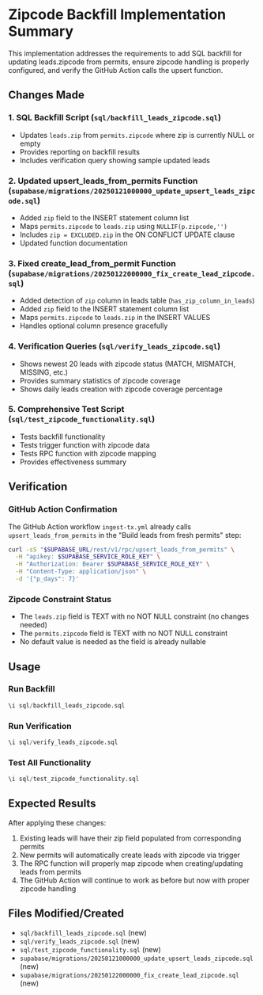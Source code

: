 # Zipcode Backfill Implementation Summary

This implementation addresses the requirements to add SQL backfill for updating leads.zipcode from permits, ensure zipcode handling is properly configured, and verify the GitHub Action calls the upsert function.

## Changes Made

### 1. SQL Backfill Script (`sql/backfill_leads_zipcode.sql`)
- Updates `leads.zip` from `permits.zipcode` where zip is currently NULL or empty
- Provides reporting on backfill results
- Includes verification query showing sample updated leads

### 2. Updated upsert_leads_from_permits Function (`supabase/migrations/20250121000000_update_upsert_leads_zipcode.sql`)
- Added `zip` field to the INSERT statement column list
- Maps `permits.zipcode` to `leads.zip` using `NULLIF(p.zipcode,'')` 
- Includes `zip = EXCLUDED.zip` in the ON CONFLICT UPDATE clause
- Updated function documentation

### 3. Fixed create_lead_from_permit Function (`supabase/migrations/20250122000000_fix_create_lead_zipcode.sql`)
- Added detection of `zip` column in leads table (`has_zip_column_in_leads`)
- Added `zip` field to the INSERT statement column list
- Maps `permits.zipcode` to `leads.zip` in the INSERT VALUES
- Handles optional column presence gracefully

### 4. Verification Queries (`sql/verify_leads_zipcode.sql`)
- Shows newest 20 leads with zipcode status (MATCH, MISMATCH, MISSING, etc.)
- Provides summary statistics of zipcode coverage
- Shows daily leads creation with zipcode coverage percentage

### 5. Comprehensive Test Script (`sql/test_zipcode_functionality.sql`)
- Tests backfill functionality
- Tests trigger function with zipcode data
- Tests RPC function with zipcode mapping
- Provides effectiveness summary

## Verification

### GitHub Action Confirmation
The GitHub Action workflow `ingest-tx.yml` already calls `upsert_leads_from_permits` in the "Build leads from fresh permits" step:
```bash
curl -sS "$SUPABASE_URL/rest/v1/rpc/upsert_leads_from_permits" \
  -H "apikey: $SUPABASE_SERVICE_ROLE_KEY" \
  -H "Authorization: Bearer $SUPABASE_SERVICE_ROLE_KEY" \
  -H "Content-Type: application/json" \
  -d '{"p_days": 7}'
```

### Zipcode Constraint Status
- The `leads.zip` field is TEXT with no NOT NULL constraint (no changes needed)
- The `permits.zipcode` field is TEXT with no NOT NULL constraint
- No default value is needed as the field is already nullable

## Usage

### Run Backfill
```sql
\i sql/backfill_leads_zipcode.sql
```

### Run Verification
```sql
\i sql/verify_leads_zipcode.sql
```

### Test All Functionality
```sql
\i sql/test_zipcode_functionality.sql
```

## Expected Results

After applying these changes:
1. Existing leads will have their zip field populated from corresponding permits
2. New permits will automatically create leads with zipcode via trigger
3. The RPC function will properly map zipcode when creating/updating leads from permits
4. The GitHub Action will continue to work as before but now with proper zipcode handling

## Files Modified/Created

- `sql/backfill_leads_zipcode.sql` (new)
- `sql/verify_leads_zipcode.sql` (new)  
- `sql/test_zipcode_functionality.sql` (new)
- `supabase/migrations/20250121000000_update_upsert_leads_zipcode.sql` (new)
- `supabase/migrations/20250122000000_fix_create_lead_zipcode.sql` (new)